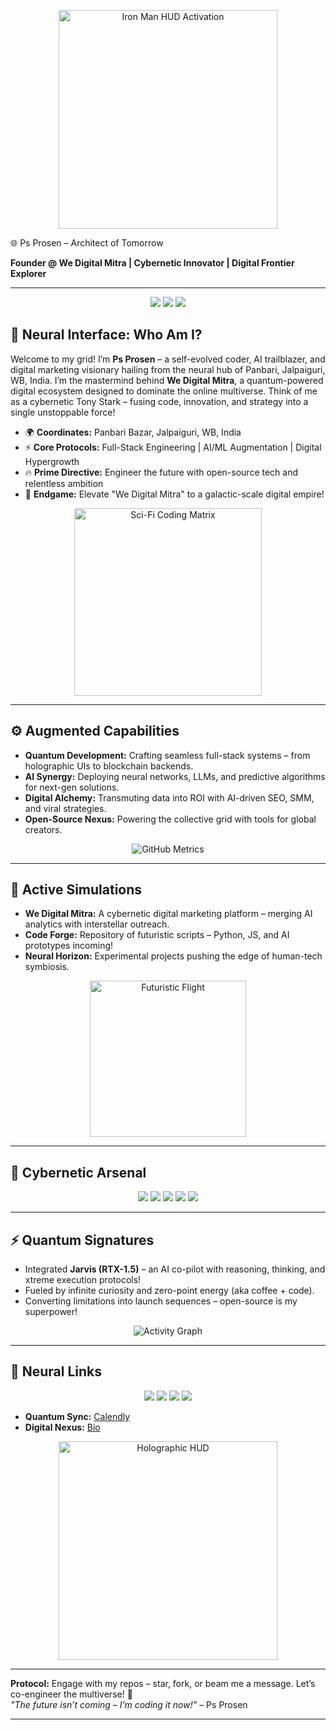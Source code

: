 <p align="center">
  <img src="https://media.giphy.com/media/103liSxCY1NpLO/giphy.gif?cid=790b7611sxvfw68gzih0875invp85uht2h3rmv8427zds7x5&ep=v1_gifs_search&rid=giphy.gif&ct=g" alt="Iron Man HUD Activation" width="350"/>
</p

# 🌐 Ps Prosen – Architect of Tomorrow  
**Founder @ We Digital Mitra | Cybernetic Innovator | Digital Frontier Explorer**

---

<p align="center">
  <img src="https://img.shields.io/badge/Origin-Jalpaiguri%2C%20WB%2C%20India-00FFFF?style=for-the-badge&logo=geoalt&logoColor=black" />
  <img src="https://img.shields.io/badge/Identity-He%2FHim-FF00FF?style=for-the-badge&logo=user&logoColor=black" />
  <img src="https://img.shields.io/badge/System-We%20Digital%20Mitra-FF5733?style=for-the-badge&logo=rocket&logoColor=white" />
</p>

## 🦿 Neural Interface: Who Am I?  
Welcome to my grid! I’m **Ps Prosen** – a self-evolved coder, AI trailblazer, and digital marketing visionary hailing from the neural hub of Panbari, Jalpaiguri, WB, India. I’m the mastermind behind **We Digital Mitra**, a quantum-powered digital ecosystem designed to dominate the online multiverse. Think of me as a cybernetic Tony Stark – fusing code, innovation, and strategy into a single unstoppable force!

- 🌍 **Coordinates:** Panbari Bazar, Jalpaiguri, WB, India  
- ⚡ **Core Protocols:** Full-Stack Engineering | AI/ML Augmentation | Digital Hypergrowth  
- 🔥 **Prime Directive:** Engineer the future with open-source tech and relentless ambition  
- 🌌 **Endgame:** Elevate "We Digital Mitra" to a galactic-scale digital empire!  

<p align="center">
  <img src="https://media.giphy.com/media/yl3XErRq8qmmA/giphy.gif?cid=790b76114lr56pnzslorox7ogu2vxyvoudmzz3vfl9shdyrp&ep=v1_gifs_search&rid=giphy.gif&ct=g" alt="Sci-Fi Coding Matrix" width="300"/>
</p>

---

## ⚙️ Augmented Capabilities  
- **Quantum Development:** Crafting seamless full-stack systems – from holographic UIs to blockchain backends.  
- **AI Synergy:** Deploying neural networks, LLMs, and predictive algorithms for next-gen solutions.  
- **Digital Alchemy:** Transmuting data into ROI with AI-driven SEO, SMM, and viral strategies.  
- **Open-Source Nexus:** Powering the collective grid with tools for global creators.  

<p align="center">
  <img src="https://github-readme-stats.vercel.app/api?username=PsProsen-Dev&show_icons=true&theme=transparent&border_color=00FFFF&title_color=FF00FF&text_color=FFFFFF" alt="GitHub Metrics" />
</p>

---

## 🌠 Active Simulations  
- **We Digital Mitra:** A cybernetic digital marketing platform – merging AI analytics with interstellar outreach.  
- **Code Forge:** Repository of futuristic scripts – Python, JS, and AI prototypes incoming!  
- **Neural Horizon:** Experimental projects pushing the edge of human-tech symbiosis.  

<p align="center">
  <img src="https://media.giphy.com/media/v1.Y2lkPTc5MGI3NjExbm5xZHNreGE0bGM4MW96bmI1MHRuZ2JleHNlYXdvY291MXFnZHEzOSZlcD12MV9naWZzX3NlYXJjaCZjdD1n/bGgsc5mWoryfgKBx1u/giphy.gif" alt="Futuristic Flight" width="250"/>
</p>

---

## 🧬 Cybernetic Arsenal  
<p align="center">
  <img src="https://img.shields.io/badge/Python-00FFFF?style=flat&logo=python&logoColor=black" />
  <img src="https://img.shields.io/badge/JavaScript-FF00FF?style=flat&logo=javascript&logoColor=black" />
  <img src="https://img.shields.io/badge/Git-FF5733?style=flat&logo=git&logoColor=white" />
  <img src="https://img.shields.io/badge/AI%2FML-00FF00?style=flat&logo=tensorflow&logoColor=black" />
  <img src="https://img.shields.io/badge/VS%20Code-1E90FF?style=flat&logo=visual-studio-code&logoColor=white" />
</p>

---

## ⚡ Quantum Signatures  
- Integrated **Jarvis (RTX-1.5)** – an AI co-pilot with reasoning, thinking, and xtreme execution protocols!  
- Fueled by infinite curiosity and zero-point energy (aka coffee + code).  
- Converting limitations into launch sequences – open-source is my superpower!  

<p align="center">
  <img src="https://github-readme-activity-graph.vercel.app/graph?username=PsProsen-Dev&theme=react-dark&bg_color=000000&color=00FFFF&line=FF00FF&point=FFFFFF" alt="Activity Graph" />
</p>

---

## 📡 Neural Links  
<p align="center">
  <a href="https://twitter.com/ProsenPs"><img src="https://img.shields.io/badge/Twitter-%2300FFFF.svg?style=flat&logo=Twitter&logoColor=black" /></a>
  <a href="https://linkedin.com/in/psprosen"><img src="https://img.shields.io/badge/LinkedIn-%23FF00FF.svg?style=flat&logo=linkedin&logoColor=black" /></a>
  <a href="https://github.com/PsProsen-Dev"><img src="https://img.shields.io/badge/GitHub-%23000000.svg?style=flat&logo=github&logoColor=white" /></a>
  <a href="mailto:psprosen@hotmail.com"><img src="https://img.shields.io/badge/Email-psprosen%40hotmail.com-FF5733?style=flat&logo=gmail&logoColor=white" /></a>
</p>

- **Quantum Sync:** [Calendly](https://calendly.com/psprosen)  
- **Digital Nexus:** [Bio](https://psprosen.bio/)   

<p align="center">
  <img src="https://media.giphy.com/media/XEbAN657lIVMRwa1e2/giphy.gif?cid=790b7611ltm3rd117ewx6t66fmw9azvddbt2sasccsa6ylg8&ep=v1_gifs_search&rid=giphy.gif&ct=g" alt="Holographic HUD" width="350"/>
</p>

---

**Protocol:** Engage with my repos – star, fork, or beam me a message. Let’s co-engineer the multiverse! 🌌  
*"The future isn’t coming – I’m coding it now!"* – Ps Prosen  

---
